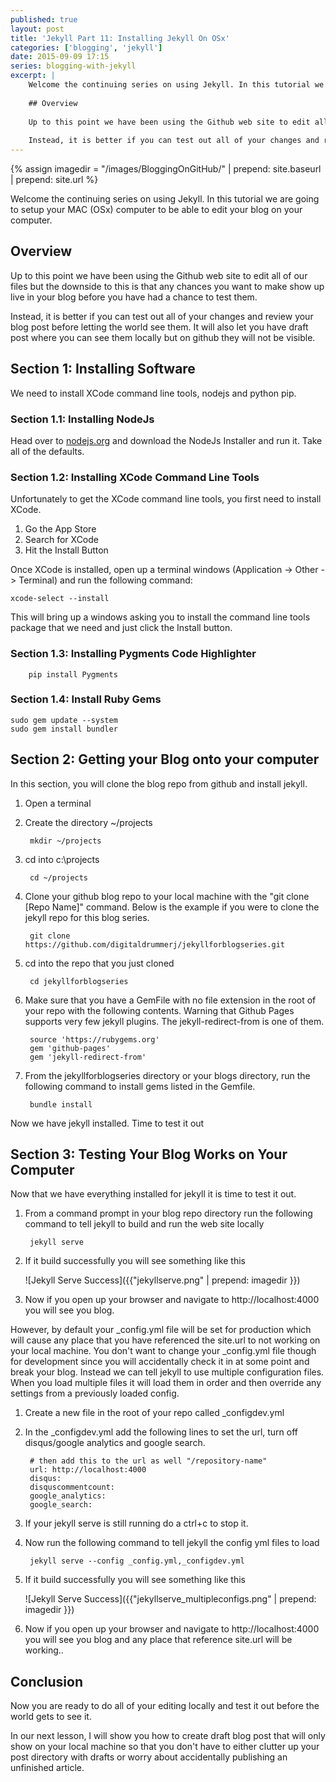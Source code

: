 ```yaml
---
published: true
layout: post
title: 'Jekyll Part 11: Installing Jekyll On OSx'
categories: ['blogging', 'jekyll']
date: 2015-09-09 17:15
series: blogging-with-jekyll
excerpt: |
    Welcome the continuing series on using Jekyll. In this tutorial we are going to setup your MAC (OSx) computer to be able to edit your blog on your computer.
       
    ## Overview
    
    Up to this point we have been using the Github web site to edit all of our files but the downside to this is that any chances you want to make show up live in your blog before you have had a chance to test them.  
    
    Instead, it is better if you can test out all of your changes and review your blog post before letting the world see them.  It will also let you have draft post where you can see them locally but on github they will not be visible.
---
```

{% assign imagedir = "/images/BloggingOnGitHub/" | prepend: site.baseurl | prepend: site.url %}

Welcome the continuing series on using Jekyll. In this tutorial we are going to setup your MAC (OSx) computer to be able to edit your blog on your computer.




## Overview

Up to this point we have been using the Github web site to edit all of our files but the downside to this is that any chances you want to make show up live in your blog before you have had a chance to test them.  

Instead, it is better if you can test out all of your changes and review your blog post before letting the world see them.  It will also let you have draft post where you can see them locally but on github they will not be visible.

## Section 1: Installing Software

We need to install XCode command line tools, nodejs and python pip.


### Section 1.1: Installing NodeJs

Head over to [nodejs.org](https://nodejs.org) and download the NodeJs Installer and run it.  Take all of the defaults.

### Section 1.2: Installing XCode Command Line Tools

Unfortunately to get the XCode command line tools, you first need to install XCode.

1. Go the App Store
1. Search for XCode 
1. Hit the Install Button


Once XCode is installed, open up a terminal windows (Application -> Other -> Terminal) and run the following command:

	xcode-select --install
	
This will bring up a windows asking you to install the command line tools package that we need and just click the Install button.
	
### Section 1.3: Installing Pygments Code Highlighter

		pip install Pygments

### Section 1.4: Install Ruby Gems

	sudo gem update --system 	
	sudo gem install bundler


## Section 2: Getting your Blog onto your computer

In this section, you will clone the blog repo from github and install jekyll.

1. Open a terminal 
1. Create the directory ~/projects

		
		mkdir ~/projects
	
1. cd into c:\projects

		 
		cd ~/projects
		  
1. Clone your github blog repo to your local machine with the "git clone [Repo Name]" command.  Below is the example if you were to clone the jekyll repo for this blog series.

		git clone https://github.com/digitaldrummerj/jekyllforblogseries.git  

1. cd into the repo that you just cloned

		cd jekyllforblogseries
	
1. Make sure that you have a GemFile with no file extension in the root of your repo with the following contents.  Warning that Github Pages supports very few jekyll plugins.  The jekyll-redirect-from is one of them.

		source 'https://rubygems.org'
		gem 'github-pages'
		gem 'jekyll-redirect-from'

1. From the jekyllforblogseries directory or your blogs directory, run the following command to install gems listed in the Gemfile.   

		bundle install


Now we have jekyll installed.  Time to test it out

## Section 3: Testing Your Blog Works on Your Computer

Now that we have everything installed for jekyll it is time to test it out.  

1. From a command prompt in your blog repo directory run the following command to tell jekyll to build and run the web site locally
 
		jekyll serve 

1. If it build successfully you will see something like this

	![Jekyll Serve Success]({{"jekyllserve.png" | prepend: imagedir }})


1. Now if you open up your browser and navigate to http://localhost:4000 you will see you blog.

However, by default your _config.yml file will be set for production which will cause any place that you have referenced the site.url to not working on your local machine.  You don't want to change your _config.yml file though for development since you will accidentally check it in at some point and break your blog.  Instead we can tell jekyll to use multiple configuration files.  When you load multiple files it will load them in order and then override any settings from a previously loaded config.

1. Create a new file in the root of your repo called _configdev.yml
1. In the _configdev.yml add the following lines to set the url, turn off disqus/google analytics and google search.  

		# then add this to the url as well "/repository-name"
		url: http://localhost:4000
		disqus:
		disquscommentcount: 
		google_analytics: 
		google_search: 
 
1. If your jekyll serve is still running do a ctrl+c to stop it.
1. Now run the following command to tell jekyll the config yml files to load
 
		jekyll serve --config _config.yml,_configdev.yml
	 
1. 	If it build successfully you will see something like this

	![Jekyll Serve Success]({{"jekyllserve_multipleconfigs.png" | prepend: imagedir }})
 
1. Now if you open up your browser and navigate to http://localhost:4000 you will see you blog and any place that reference site.url will be working..


## Conclusion

Now you are ready to do all of your editing locally and  test it out before the world gets to see it. 

In our next lesson, I will show you how to create draft blog post that will only show on your local machine so that you don't have to either clutter up your post directory with drafts or worry about accidentally publishing an unfinished article.


